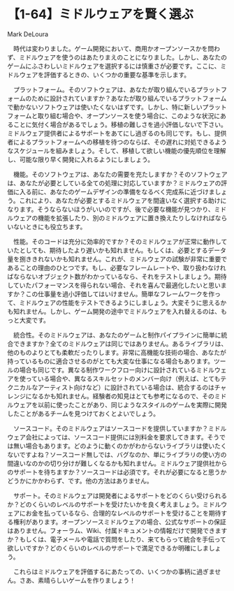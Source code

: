 # 【1-64】ミドルウェアを賢く選ぶ

<div class="author">Mark DeLoura</div>

　時代は変わりました。ゲーム開発において、商用かオープンソースかを問わず、ミドルウェアを使うのはあたりまえのことになりました。しかし、あなたのゲームにふさわしいミドルウェアを選択するには慎重さが必要です。ここに、ミドルウェアを評価するときの、いくつかの重要な基準を示します。

　プラットフォーム。そのソフトウェアは、あなたが取り組んでいるプラットフォームのために設計されていますか？あなたが取り組んでいるプラットフォームで動かないソフトウェアは使いたくないはずです。しかし、特に新しいプラットフォームと取り組む場合や、オープンソースを使う場合に、このような状況にあることに気付く場合があるでしょう。移植の難しさを過小評価しないで下さい。ミドルウェア提供者によるサポートをあてにし過ぎるのも同じです。もし、提供者によるプラットフォームへの移植を待つのならば、その遅れに対処できるようなスケジュールを組みましょう。そして、移植して欲しい機能の優先順位を理解し、可能な限り早く開発に入れるようにしましょう。

　機能。そのソフトウェアは、あなたの需要を充たしますか？そのソフトウェアは、あなたが必要としている全ての処理に対応していますか？ミドルウェアの評価に入る前に、あなたのゲームデザインの準備をなるべく完成系に近づけましょう。これにより、あなたが必要とするミドルウェアを間違いなく選択する助けになります。そうならないほうがいいのですが、後で必要な機能が見つかり、ミドルウェアの機能を拡張したり、別のミドルウェアに置き換えたりしなければならいないときにも役立ちます。

　性能。そのコードは充分に効率的ですか？そのミドルウェアが正常に動作していたとしても、期待したより遅いかも知れません。もしくは、必要とするデータ量を捌ききれないかも知れません。これが、ミドルウェアの試験が非常に重要であることの理由のひとつです。もし、必要なフレームレートや、取り扱わなければならないオブジェクト数がわかっているなら、それをテストしましょう。期待していたパフォーマンスを得られない場合、それを喜んで最適化したいと思いますか？この仕事量を過小評価してはいけません。簡単なフレームワークを作って、ミドルウェアの性能をテストできるようにしましょう。大変そうに思えるかも知れません。しかし、ゲーム開発の途中でミドルウェアを入れ替えるのは、もっと大変です。

　統合性。そのミドルウェアは、あなたのゲームと制作パイプラインに簡単に統合できますか？全てのミドルウェアは同じではありません。あるライブラリは、他のものよりとても柔軟だったりします。非常に高機能な技術の場合、あなたが持っているものに適合させるのがとても大変な仕事になる場合もあります。ツールの場合も同じです。異なる制作ワークフロー向けに設計されているミドルウェアを使っている場合や、異なるスキルセットのメンバー向け（例えば、とてもテクニカルなアーティスト向けなど）に設計されている場合は、統合するのはチャレンジになるかも知れません。経験者の知見はとても参考になるので、そのミドルウェアを以前に使ったことがあり、同じようなスタイルのゲームを実際に開発したことがあるチームを見つけておくとよいでしょう。

　ソースコード。そのミドルウェアはソースコードを提供していますか？ミドルウェア会社によっては、ソースコード提供には別料金を要求してきます。そうでは無い場合もあります。どのように動くのかがわからないライブラリは使いたくないですよね？ソースコード無しでは、バグなのか、単にライブラリの使い方の間違いなのかの切り分けが難しくなるかも知れません。ミドルウェア提供社からのサポートを待ちますか？ソースコードは必須です。それが必要になると思うかどうかにかかわらず、です。他の方法はありません。

　サポート。そのミドルウェアは開発者によるサポートをどのくらい受けられるか？どのくらいのレベルのサポートを受けたいかを良く考えましょう。ミドルウェアにお金を払っているなら、合理的なレベルのサポートを受けることを期待する権利があります。オープンソースミドルウェアの場合、公式なサポートの保証はありません。フォーラム、Wiki、付属ドキュメントの情報だけで開発できますか？もしくは、電子メールや電話で質問をしたり、来てもらって統合を手伝って欲しいですか？どのくらいのレベルのサポートで満足できるか明確にしましょう。

　これらはミドルウェアを評価するにあたっての、いくつかの事柄に過ぎません。さあ、素晴らしいゲームを作りましょう！
